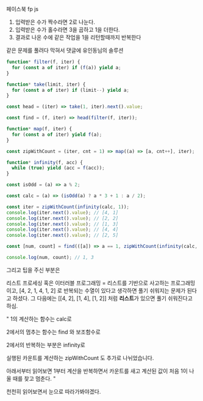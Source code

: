 페이스북 fp js

1. 입력받은 수가 짝수라면 2로 나눈다.
2. 입력받은 수가 홀수라면 3을 곱하고 1을 더한다.
3. 결과로 나온 수에 같은 작업을 1을 리턴할때까지 반복한다

같은 문제를 풀려다 막혀서 댓글에 유인동님의 솔루션

```js
function* filter(f, iter) {
  for (const a of iter) if (f(a)) yield a;
}

function* take(limit, iter) {
  for (const a of iter) if (limit--) yield a;
}

const head = (iter) => take(1, iter).next().value;

const find = (f, iter) => head(filter(f, iter));

function* map(f, iter) {
  for (const a of iter) yield f(a);
}

const zipWithCount = (iter, cnt = 1) => map((a) => [a, cnt++], iter);

function* infinity(f, acc) {
  while (true) yield (acc = f(acc));
}

const isOdd = (a) => a % 2;

const calc = (a) => (isOdd(a) ? a * 3 + 1 : a / 2);

const iter = zipWithCount(infinity(calc, 1));
console.log(iter.next().value); // [4, 1]
console.log(iter.next().value); // [2, 2]
console.log(iter.next().value); // [1, 3]
console.log(iter.next().value); // [4, 4]
console.log(iter.next().value); // [2, 5]

const [num, count] = find(([a]) => a == 1, zipWithCount(infinity(calc, 1)));

console.log(num, count); // 1, 3
```

그리고 팁을 주신 부분은

리스트 프로세싱 혹은 이터러블 프로그래밍 = 리스트를 기반으로 사고하는 프로그래밍 이고,
[4, 2, 1, 4, 1, 2] 로 반복되는 수열이 있다고 생각하면 풀기 쉬워지는 문제가 된다고 하셨다.
그 다음에는 [[4, 2], [1, 4], [1, 2]] 처럼 <b>리스트</b>가 있으면 풀기 쉬워진다고 하심.

"
1의 계산하는 함수는 calc로

2에서의 멈추는 함수는 find 와 보조함수로

2에서의 반복하는 부분은 infinity로

실행된 카운트를 계산하는 zipWithCount 도 추가로 나뉘었습니다.

아래서부터 읽어보면
1부터 계산을 반복하면서
카운트를 새고
계산된 값이 처음 1이 나올 때를 찾고 멈춘다.
"

천천히 읽어보면서 눈으로 따라가봐야겠다.
